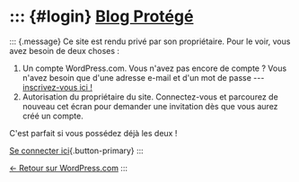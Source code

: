 ::: {#login}
[Blog Protégé](https://wordpress.com/ "WordPress.com")
======================================================

::: {.message}
Ce site est rendu privé par son propriétaire. Pour le voir, vous avez
besoin de deux choses :

1.  Un compte WordPress.com. Vous n'avez pas encore de compte ? Vous
    n'avez besoin que d'une adresse e-mail et d'un mot de passe ---
    [inscrivez-vous
    ici !](https://wordpress.com/start/account/fr?ref=private-blog)
2.  Autorisation du propriétaire du site. Connectez-vous et parcourez de
    nouveau cet écran pour demander une invitation dès que vous aurez
    créé un compte.

C'est parfait si vous possédez déjà les deux !

[Se connecter
ici](https://wordpress.com/log-in/fr?redirect_to=https%3A%2F%2Fequimauves.wordpress.com%2F2014%2F06%2F14%2Fpetites-notes-sur-lappropriation-culturelle%2F){.button-primary}
:::

[← Retour sur
WordPress.com](https://wordpress.com/ "Êtes-vous perdu(e) ?")
:::

